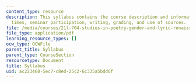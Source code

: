 ```yaml
---
content_type: resource
description: This syllabus contains the course description and information on meeting
  times, seminar participation, writing, grading, and use of sources.
file: /media/courses/21l-704-studies-in-poetry-gender-and-lyric-renaissance-men-and-women-writing-about-love-spring-2003/ac2234605ec7c8ed25c26c335a5bdd6f_syllabus.pdf
file_type: application/pdf
learning_resource_types: []
ocw_type: OCWFile
parent_title: Syllabus
parent_type: CourseSection
resourcetype: Document
title: Syllabus
uid: ac223460-5ec7-c8ed-25c2-6c335a5bdd6f
---
```

